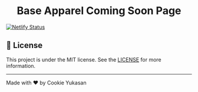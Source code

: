 <h1 align="center">
    Base Apparel Coming Soon Page
</h1>

[![Netlify Status](https://api.netlify.com/api/v1/badges/32b0e503-1cb9-48d8-9e41-297483a2e2c7/deploy-status)](https://sharp-borg-45f936.netlify.app/)

## :memo: License

This project is under the MIT license. See the [LICENSE](https://github.com/CookieYukasan/base-apparel-coming-soon-page/tree/master/LICENSE) for more information.

---

Made with ♥ by Cookie Yukasan

